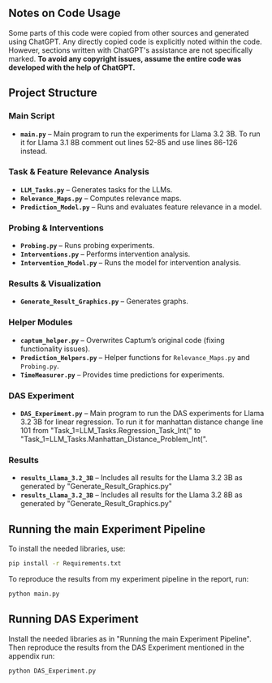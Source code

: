 ## **Notes on Code Usage**  
Some parts of this code were copied from other sources and generated using ChatGPT. Any directly copied code is explicitly noted within the code. However, sections written with ChatGPT's assistance are not specifically marked. **To avoid any copyright issues, assume the entire code was developed with the help of ChatGPT.**  


## **Project Structure**  

### **Main Script**  
- **`main.py`** – Main program to run the experiments for Llama 3.2 3B. To run it for Llama 3.1 8B comment out lines 52-85 and use lines 86-126 instead.  

### **Task & Feature Relevance Analysis**  
- **`LLM_Tasks.py`** – Generates tasks for the LLMs.  
- **`Relevance_Maps.py`** – Computes relevance maps.  
- **`Prediction_Model.py`** – Runs and evaluates feature relevance in a model.  

### **Probing & Interventions**  
- **`Probing.py`** – Runs probing experiments.  
- **`Interventions.py`** – Performs intervention analysis.  
- **`Intervention_Model.py`** – Runs the model for intervention analysis.  

### **Results & Visualization**  
- **`Generate_Result_Graphics.py`** – Generates graphs.  

### **Helper Modules**  
- **`captum_helper.py`** – Overwrites Captum’s original code (fixing functionality issues).  
- **`Prediction_Helpers.py`** – Helper functions for `Relevance_Maps.py` and `Probing.py`.  
- **`TimeMeasurer.py`** – Provides time predictions for experiments.  

### **DAS Experiment** 
- **`DAS_Experiment.py`** – Main program to run the DAS experiments for Llama 3.2 3B for linear regression. To run it for manhattan distance change line 101 from "Task\_1=LLM\_Tasks.Regression\_Task\_Int(" to "Task\_1=LLM\_Tasks.Manhattan\_Distance\_Problem\_Int(".


### **Results** 
- **`results_Llama_3.2_3B`** – Includes all results for the Llama 3.2 3B as generated by "Generate_Result_Graphics.py"
- **`results_Llama_3.2_3B`** – Includes all results for the Llama 3.2 8B as generated by "Generate_Result_Graphics.py"   


## **Running the main Experiment Pipeline**  
To install the needed libraries, use:  
```bash
pip install -r Requirements.txt
```
To reproduce the results from my experiment pipeline in the report, run:  
```bash
python main.py
```


## **Running DAS Experiment**  
Install the needed libraries as in "Running the main Experiment Pipeline". Then reproduce the results from the DAS Experiment mentioned in the appendix run:  
```bash
python DAS_Experiment.py
```
